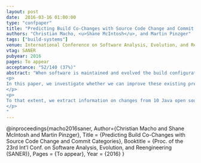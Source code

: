 ```yaml
---
layout: post
date:  2016-03-16 01:00:00
type: "confpaper"
title: "Predicting Build Co-Changes with Source Code Change and Commit Categories"
authors: "Christian Macho, <u>Shane McIntosh</u>, and Martin Pinzger"
tags: ["build-systems"]
venue: International Conference on Software Analysis, Evolution, and Reengineering
vtag: SANER
pubyear: 2016
pages: To appear
acceptance: "52/140 (37%)"
abstract: "When software is maintained and evolved the build configuration also needs to be updated. Knowing when to update the build configuration is typically done manually with the risk of missing an update and breaking the build. To mitigate this risk, previous work has investigated prediction models to help developers to identify commits that will likely involve an update of the build configuration.
<p>
In this paper, we investigate whether we can improve these existing prediction models by taking into account detailed information on source code changes and commit categories. Our main hypothesis is that such detailed information on changes will significantly improve the prediction of build co-changes.
</p>
<p>
To that extent, we extract information on changes from 10 Java open source projects and use a random forest classifier to train models that predict build co-changes within and across projects. Our results show significant improvements over existing prediction models: the AUC for intra- and cross-project prediction improves by 11.54% and 9.46% respectively. In addition, we investigate advanced resampling techniques to explore the effect of unbalanced data on our models. The results show that SMOTE can particularly improve prediction models with low performance that were trained on unbalanced data. Our models improve the prediction and enable a better understanding of build co-changes.
</p>
"
---
```

@inproceedings{macho2016saner,
	Author={Christian Macho and Shane McIntosh and Martin Pinzger},
	Title = {Predicting Build Co-Changes with Source Code Change and Commit Categories},
	Booktitle = {Proc. of the 23rd Int'l Conf. on Software Analysis, Evolution, and Reengineering (SANER)},
	Pages = {To appear},
	Year = {2016}
}
